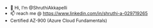- 👋 Hi, I’m @ShruthiAkkapelli
- 📫 reach me @ https://www.linkedin.com/in/shruthi-a-029719265
- Certified AZ-900 (Azure Cloud Fundamentals)



<!---
Shruthi213/Shruthi213 is a ✨ special ✨ repository because its `README.md` (this file) appears on your GitHub profile.
You can click the Preview link to take a look at your changes.
--->
